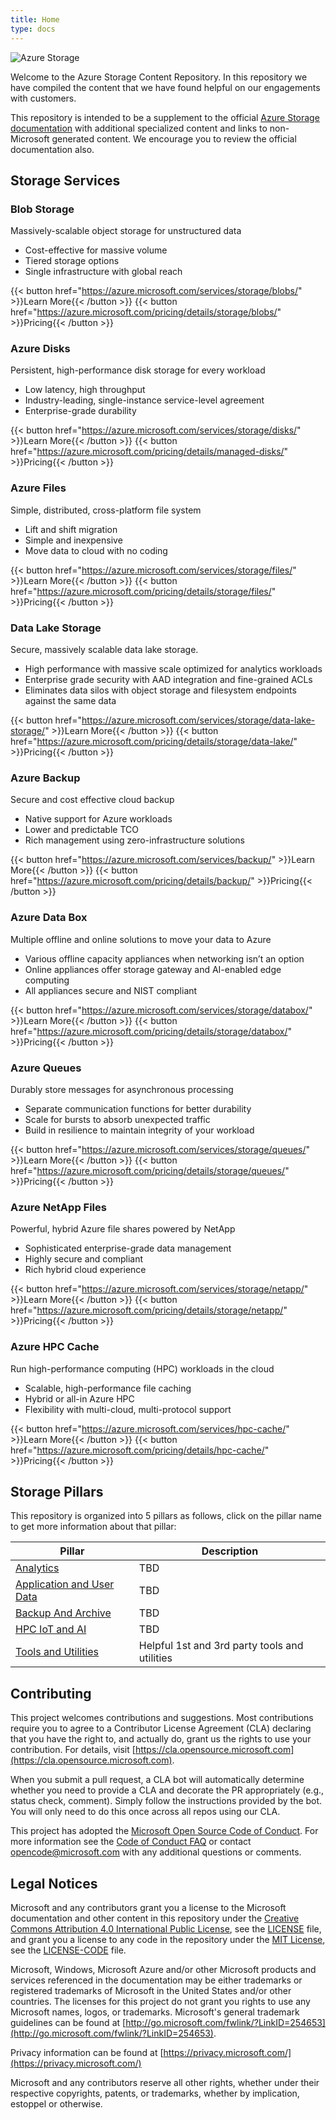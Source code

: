 ```yaml
---
title: Home
type: docs
---
```


![Azure Storage](./images/storage-logo.png)

Welcome to the Azure Storage Content Repository. In this repository we have compiled the content that we have found helpful on our engagements with customers.

This repository is intended to be a supplement to the official [Azure Storage documentation](https://docs.microsoft.com/azure/storage/) with additional specialized content and links to non-Microsoft generated content. We encourage you to review the official documentation also.

## Storage Services

### Blob Storage

Massively-scalable object storage for unstructured data

- Cost-effective for massive volume
- Tiered storage options
- Single infrastructure with global reach

{{< button href="https://azure.microsoft.com/services/storage/blobs/" >}}Learn More{{< /button >}}
{{< button href="https://azure.microsoft.com/pricing/details/storage/blobs/" >}}Pricing{{< /button >}}

### Azure Disks

Persistent, high-performance disk storage for every workload

- Low latency, high throughput
- Industry-leading, single-instance service-level agreement
- Enterprise-grade durability

{{< button href="https://azure.microsoft.com/services/storage/disks/" >}}Learn More{{< /button >}}
{{< button href="https://azure.microsoft.com/pricing/details/managed-disks/" >}}Pricing{{< /button >}}

### Azure Files

Simple, distributed, cross-platform file system

- Lift and shift migration
- Simple and inexpensive
- Move data to cloud with no coding

{{< button href="https://azure.microsoft.com/services/storage/files/" >}}Learn More{{< /button >}}
{{< button href="https://azure.microsoft.com/pricing/details/storage/files/" >}}Pricing{{< /button >}}

### Data Lake Storage

Secure, massively scalable data lake storage.

- High performance with massive scale optimized for analytics workloads
- Enterprise grade security with AAD integration and fine-grained ACLs
- Eliminates data silos with object storage and filesystem endpoints against the same data

{{< button href="https://azure.microsoft.com/services/storage/data-lake-storage/" >}}Learn More{{< /button >}}
{{< button href="https://azure.microsoft.com/pricing/details/storage/data-lake/" >}}Pricing{{< /button >}}

### Azure Backup

Secure and cost effective cloud backup

- Native support for Azure workloads
- Lower and predictable TCO
- Rich management using zero-infrastructure solutions

{{< button href="https://azure.microsoft.com/services/backup/" >}}Learn More{{< /button >}}
{{< button href="https://azure.microsoft.com/pricing/details/backup/" >}}Pricing{{< /button >}}

### Azure Data Box

Multiple offline and online solutions to move your data to Azure

- Various offline capacity appliances when networking isn’t an option
- Online appliances offer storage gateway and AI-enabled edge computing
- All appliances secure and NIST compliant

{{< button href="https://azure.microsoft.com/services/storage/databox/" >}}Learn More{{< /button >}}
{{< button href="https://azure.microsoft.com/pricing/details/storage/databox/" >}}Pricing{{< /button >}}

### Azure Queues

Durably store messages for asynchronous processing

- Separate communication functions for better durability
- Scale for bursts to absorb unexpected traffic
- Build in resilience to maintain integrity of your workload

{{< button href="https://azure.microsoft.com/services/storage/queues/" >}}Learn More{{< /button >}}
{{< button href="https://azure.microsoft.com/pricing/details/storage/queues/" >}}Pricing{{< /button >}}

### Azure NetApp Files

Powerful, hybrid Azure file shares powered by NetApp

- Sophisticated enterprise-grade data management
- Highly secure and compliant
- Rich hybrid cloud experience

{{< button href="https://azure.microsoft.com/services/storage/netapp/" >}}Learn More{{< /button >}}
{{< button href="https://azure.microsoft.com/pricing/details/storage/netapp/" >}}Pricing{{< /button >}}

### Azure HPC Cache

Run high-performance computing (HPC) workloads in the cloud

- Scalable, high-performance file caching
- Hybrid or all-in Azure HPC
- Flexibility with multi-cloud, multi-protocol support

{{< button href="https://azure.microsoft.com/services/hpc-cache/" >}}Learn More{{< /button >}}
{{< button href="https://azure.microsoft.com/pricing/details/hpc-cache/" >}}Pricing{{< /button >}}

## Storage Pillars

This repository is organized into 5 pillars as follows, click on the pillar name to get more information about that pillar:

| Pillar | Description |
| --- | --- |
| [Analytics](./docs/analytics/) | TBD |
| [Application and User Data](./docs/application-and-user-data/) | TBD |
| [Backup And Archive](./docs/backup-and-archive/) | TBD |
| [HPC IoT and AI](./docs/hpc-iot-and-ai/) | TBD |
| [Tools and Utilities](./docs/tools-and-utilities/) | Helpful 1st and 3rd party tools and utilities |

## Contributing

This project welcomes contributions and suggestions.  Most contributions require you to agree to a
Contributor License Agreement (CLA) declaring that you have the right to, and actually do, grant us
the rights to use your contribution. For details, visit [https://cla.opensource.microsoft.com](https://cla.opensource.microsoft.com).

When you submit a pull request, a CLA bot will automatically determine whether you need to provide
a CLA and decorate the PR appropriately (e.g., status check, comment). Simply follow the instructions
provided by the bot. You will only need to do this once across all repos using our CLA.

This project has adopted the [Microsoft Open Source Code of Conduct](https://opensource.microsoft.com/codeofconduct/).
For more information see the [Code of Conduct FAQ](https://opensource.microsoft.com/codeofconduct/faq/) or
contact [opencode@microsoft.com](mailto:opencode@microsoft.com) with any additional questions or comments.

## Legal Notices

Microsoft and any contributors grant you a license to the Microsoft documentation and other content
in this repository under the [Creative Commons Attribution 4.0 International Public License](https://creativecommons.org/licenses/by/4.0/legalcode),
see the [LICENSE](LICENSE) file, and grant you a license to any code in the repository under the [MIT License](https://opensource.org/licenses/MIT), see the
[LICENSE-CODE](LICENSE-CODE) file.

Microsoft, Windows, Microsoft Azure and/or other Microsoft products and services referenced in the documentation
may be either trademarks or registered trademarks of Microsoft in the United States and/or other countries.
The licenses for this project do not grant you rights to use any Microsoft names, logos, or trademarks.
Microsoft's general trademark guidelines can be found at [http://go.microsoft.com/fwlink/?LinkID=254653](http://go.microsoft.com/fwlink/?LinkID=254653).

Privacy information can be found at [https://privacy.microsoft.com/](https://privacy.microsoft.com/)

Microsoft and any contributors reserve all other rights, whether under their respective copyrights, patents,
or trademarks, whether by implication, estoppel or otherwise.
